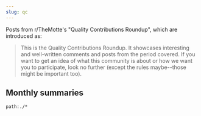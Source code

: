 ```yaml
---
slug: qc
---
```


Posts from r/TheMotte's "Quality Contributions Roundup", which are introduced as:

> This is the Quality Contributions Roundup. It showcases interesting and well-written comments and posts from the period covered. If you want to get an idea of what this community is about or how we want you to participate, look no further (except the rules maybe--those might be important too).

## Monthly summaries 

```query
path:./*
```